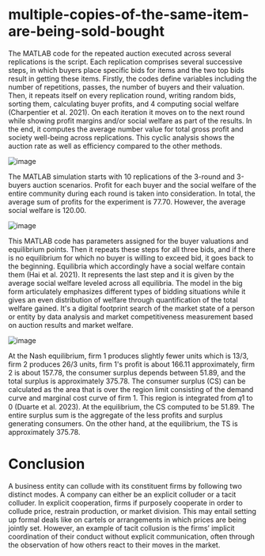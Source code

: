 # multiple-copies-of-the-same-item-are-being-sold-bought

The MATLAB code for the repeated auction executed across several replications is the script. Each replication comprises several successive steps, in which buyers place specific bids for items and the two top bids result in getting these items. Firstly, the codes define variables including the number of repetitions, passes, the number of buyers and their valuation. Then, it repeats itself on every replication round, writing random bids, sorting them, calculating buyer profits, and 4
computing social welfare (Charpentier et al. 2021). On each iteration it moves on to the next round while showing profit margins and/or social welfare as part of the results. In the end, it computes the average number value for total gross profit and society well-being across replications. This cyclic analysis shows the auction rate as well as efficiency compared to the other methods.

![image](https://github.com/user-attachments/assets/3742c7d4-f98d-46eb-a823-b3c01e652657)

The MATLAB simulation starts with 10 replications of the 3-round and 3-buyers auction scenarios. Profit for each buyer and the social welfare of the entire community during each round is taken into consideration. In total, the average sum of profits for the experiment is 77.70. However, the average social welfare is 120.00.

![image](https://github.com/user-attachments/assets/98a75827-53e5-41e6-bf1b-2d2a8d11f229)

This MATLAB code has parameters assigned for the buyer valuations and equilibrium points. Then it repeats these steps for all three bids, and if there is no equilibrium for which no buyer is willing to exceed bid, it goes back to the beginning. Equilibria which accordingly have a social welfare contain them (Hai et al. 2021). It represents the last step and it is given by the average social welfare leveled across all equilibria. The model in the big form articulately emphasizes different types of bidding situations while it gives an even distribution of welfare through quantification of the total welfare gained. It's a digital footprint search of the market state of a person or entity by data analysis and market competitiveness measurement based on auction results and market welfare.

![image](https://github.com/user-attachments/assets/d5c8d180-5d4b-4cef-aa9f-32f328d31e92)

At the Nash equilibrium, firm 1 produces slightly fewer units which is 13/3, firm 2 produces 26/3 units, firm 1's profit is about 166.11 approximately, firm 2 is about 157.78, the consumer surplus depends between 51.89, and the total surplus is approximately 375.78. The consumer surplus (CS) can be calculated as the area that is over the region limit consisting of the demand curve and marginal cost curve of firm 1. This region is integrated from 𝑞1 to 0 (Duarte et al. 2023). At the equilibrium, the CS computed to be 51.89. The entire surplus sum is the aggregate of the less profits and surplus generating consumers. On the other hand, at the equilibrium, the TS is approximately 375.78.

# Conclusion 

A business entity can collude with its constituent firms by following two distinct modes. A company can either be an explicit colluder or a tacit colluder. In explicit cooperation, firms if purposely cooperate in order to collude price, restrain production, or market division. This may entail setting up formal deals like on cartels or arrangements in which prices are being jointly set. However, an example of tacit collusion is the firms’ implicit coordination of their conduct without explicit communication, often through the observation of how others react to their moves in the market.



